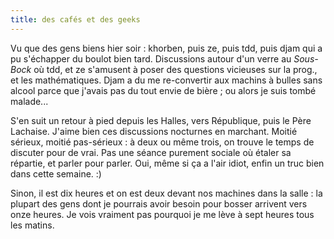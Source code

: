 ```yaml
---
title: des cafés et des geeks
---
```


Vu que des gens biens hier soir : khorben, puis ze, puis tdd, puis djam qui a
pu s'échapper du boulot bien tard. Discussions autour d'un verre au _Sous-
Bock_ où tdd, et ze s'amusent à poser des questions vicieuses sur la prog., et
les mathématiques. Djam a du me re-convertir aux machins à bulles sans alcool
parce que j'avais pas du tout envie de bière ; ou alors je suis tombé
malade...

S'en suit un retour à pied depuis les Halles, vers République, puis le Père
Lachaise. J'aime bien ces discussions nocturnes en marchant. Moitié sérieux,
moitié pas-sérieux : à deux ou même trois, on trouve le temps de discuter pour
de vrai. Pas une séance purement sociale où étaler sa répartie, et parler pour
parler. Oui, même si ça a l'air idiot, enfin un truc bien dans cette semaine.
:)

Sinon, il est dix heures et on est deux devant nos machines dans la salle : la
plupart des gens dont je pourrais avoir besoin pour bosser arrivent vers onze
heures. Je vois vraiment pas pourquoi je me lève à sept heures tous les
matins.

